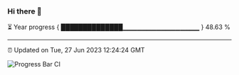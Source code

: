 ### Hi there 👋

⏳ Year progress { ██████████████▁▁▁▁▁▁▁▁▁▁▁▁▁▁▁▁ } 48.63 %

---

⏰ Updated on Tue, 27 Jun 2023 12:24:24 GMT

![Progress Bar CI](https://github.com/liununu/liununu/workflows/Progress%20Bar%20CI/badge.svg)
